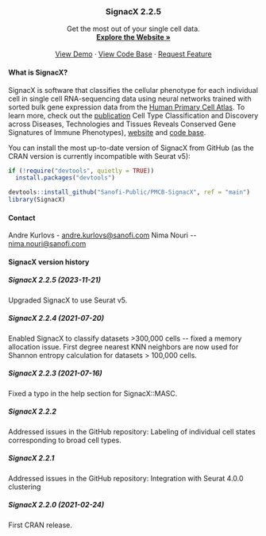 <!-- PROJECT LOGO -->
<br />
<p align="center">
  <h3 align="center">SignacX 2.2.5</h3>
  <p align="center">
    Get the most out of your single cell data.
    <br />
    <a href="https://sanofi-public.github.io/PMCB-SignacX/"><strong>Explore the Website »</strong></a>
    <br />
    <br />
    <a href="https://htmlpreview.github.io/?https://github.com/Sanofi-Public/PMCB-SignacX/blob/main/vignettes/signac-Seurat_pbmcs.html">View Demo</a>
    ·
    <a href="https://github.com/Sanofi-Public/PMCB-SignacX/">View Code Base</a>
    ·
    <a href="https://github.com/Sanofi-Public/PMCB-SignacX/issues">Request Feature</a>
  </p>
</p>

<!-- ABOUT THE PROJECT -->
#### What is SignacX?

SignacX is software that classifies the cellular phenotype for each individual cell in single cell RNA-sequencing data using neural networks trained with sorted bulk gene expression data from the [Human Primary Cell Atlas](https://bmcgenomics.biomedcentral.com/articles/10.1186/1471-2164-14-632). To learn more, check out the [publication](https://www.fortunejournals.com/abstract/cell-type-classification-and-discovery-across-diseases-technologies-and-tissues-reveals-conserved-gene-signatures-of-immune-phenot-4289.html) Cell Type Classification and Discovery across Diseases, Technologies and Tissues Reveals Conserved Gene Signatures of Immune Phenotypes), [website](https://sanofi-public.github.io/PMCB-SignacX/) and [code base](https://github.com/Sanofi-Public/PMCB-SignacX/). 

You can install the most up-to-date version of SignacX from GitHub (as the CRAN version is currently incompatible with Seurat v5):

```R
if (!require("devtools", quietly = TRUE))
  install.packages("devtools")

devtools::install_github("Sanofi-Public/PMCB-SignacX", ref = "main")
library(SignacX)
```

<!-- CONTACT -->
#### Contact

Andre Kurlovs - andre.kurlovs@sanofi.com
Nima Nouri -- nima.nouri@sanofi.com

<!-- NEWS -->
#### SignacX version history

##### SignacX 2.2.5 (2023-11-21) 

Upgraded SignacX to use Seurat v5.

##### SignacX 2.2.4 (2021-07-20) 

Enabled SignacX to classify datasets >300,000 cells -- fixed a memory allocation issue. First degree nearest KNN neighbors are now used for Shannon entropy calculation for datasets > 100,000 cells. 

##### SignacX 2.2.3 (2021-07-16) 

Fixed a typo in the help section for SignacX::MASC. 

##### SignacX 2.2.2
Addressed issues in the GitHub repository:
Labeling of individual cell states corresponding to broad cell types. 

##### SignacX 2.2.1
Addressed issues in the GitHub repository:
Integration with Seurat 4.0.0 clustering

##### SignacX 2.2.0 (2021-02-24) 

First CRAN release.

